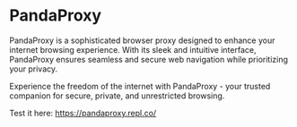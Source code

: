# PandaProxy

PandaProxy is a sophisticated browser proxy designed to enhance your internet browsing experience. With its sleek and intuitive interface, PandaProxy ensures seamless and secure web navigation while prioritizing your privacy.

Experience the freedom of the internet with PandaProxy - your trusted companion for secure, private, and unrestricted browsing.

Test it here: https://pandaproxy.repl.co/
